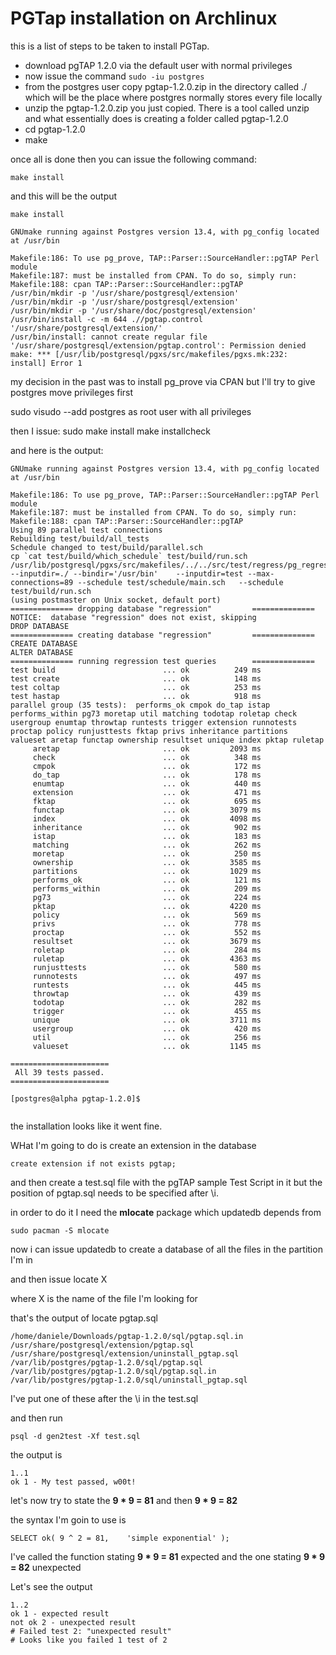 # PGTap installation on Archlinux

this is a list of steps to be taken to install PGTap.

* download pgTAP 1.2.0 via the default user with normal privileges
* now issue the command `sudo -iu postgres`
* from the postgres user copy pgtap-1.2.0.zip in the directory called ./ which will be the place where postgres normally stores every file locally
* unzip the pgtap-1.2.0.zip you just copied. There is a tool called unzip and what essentially does is creating a folder called pgtap-1.2.0  
* cd pgtap-1.2.0
* make

once all is done then you can issue the following command:

```
make install
```

and this will be the output


```
make install

GNUmake running against Postgres version 13.4, with pg_config located at /usr/bin

Makefile:186: To use pg_prove, TAP::Parser::SourceHandler::pgTAP Perl module
Makefile:187: must be installed from CPAN. To do so, simply run:
Makefile:188: cpan TAP::Parser::SourceHandler::pgTAP
/usr/bin/mkdir -p '/usr/share/postgresql/extension'
/usr/bin/mkdir -p '/usr/share/postgresql/extension'
/usr/bin/mkdir -p '/usr/share/doc/postgresql/extension'
/usr/bin/install -c -m 644 .//pgtap.control '/usr/share/postgresql/extension/'
/usr/bin/install: cannot create regular file '/usr/share/postgresql/extension/pgtap.control': Permission denied
make: *** [/usr/lib/postgresql/pgxs/src/makefiles/pgxs.mk:232: install] Error 1

```

my decision in the past was to install pg_prove via CPAN but I'll try to give postgres move privileges first


sudo visudo --add postgres as root user with all privileges


then I issue:
sudo make install
make installcheck

and here is the output:

```
GNUmake running against Postgres version 13.4, with pg_config located at /usr/bin

Makefile:186: To use pg_prove, TAP::Parser::SourceHandler::pgTAP Perl module
Makefile:187: must be installed from CPAN. To do so, simply run:
Makefile:188: cpan TAP::Parser::SourceHandler::pgTAP
Using 89 parallel test connections
Rebuilding test/build/all_tests
Schedule changed to test/build/parallel.sch
cp `cat test/build/which_schedule` test/build/run.sch
/usr/lib/postgresql/pgxs/src/makefiles/../../src/test/regress/pg_regress --inputdir=./ --bindir='/usr/bin'    --inputdir=test --max-connections=89 --schedule test/schedule/main.sch   --schedule test/build/run.sch 
(using postmaster on Unix socket, default port)
============== dropping database "regression"         ==============
NOTICE:  database "regression" does not exist, skipping
DROP DATABASE
============== creating database "regression"         ==============
CREATE DATABASE
ALTER DATABASE
============== running regression test queries        ==============
test build                        ... ok          249 ms
test create                       ... ok          148 ms
test coltap                       ... ok          253 ms
test hastap                       ... ok          918 ms
parallel group (35 tests):  performs_ok cmpok do_tap istap performs_within pg73 moretap util matching todotap roletap check usergroup enumtap throwtap runtests trigger extension runnotests proctap policy runjusttests fktap privs inheritance partitions valueset aretap functap ownership resultset unique index pktap ruletap
     aretap                       ... ok         2093 ms
     check                        ... ok          348 ms
     cmpok                        ... ok          172 ms
     do_tap                       ... ok          178 ms
     enumtap                      ... ok          440 ms
     extension                    ... ok          471 ms
     fktap                        ... ok          695 ms
     functap                      ... ok         3079 ms
     index                        ... ok         4098 ms
     inheritance                  ... ok          902 ms
     istap                        ... ok          183 ms
     matching                     ... ok          262 ms
     moretap                      ... ok          250 ms
     ownership                    ... ok         3585 ms
     partitions                   ... ok         1029 ms
     performs_ok                  ... ok          121 ms
     performs_within              ... ok          209 ms
     pg73                         ... ok          224 ms
     pktap                        ... ok         4220 ms
     policy                       ... ok          569 ms
     privs                        ... ok          778 ms
     proctap                      ... ok          552 ms
     resultset                    ... ok         3679 ms
     roletap                      ... ok          284 ms
     ruletap                      ... ok         4363 ms
     runjusttests                 ... ok          580 ms
     runnotests                   ... ok          497 ms
     runtests                     ... ok          445 ms
     throwtap                     ... ok          439 ms
     todotap                      ... ok          282 ms
     trigger                      ... ok          455 ms
     unique                       ... ok         3711 ms
     usergroup                    ... ok          420 ms
     util                         ... ok          256 ms
     valueset                     ... ok         1145 ms

======================
 All 39 tests passed. 
======================

[postgres@alpha pgtap-1.2.0]$ 


```


the installation looks like it went fine.


WHat I'm going to do is create an extension in the database

```
create extension if not exists pgtap;
```


and then create a test.sql file with the pgTAP sample Test Script in it but the position of pgtap.sql needs to be specified after \i.

in order to do it I need the **mlocate** package which updatedb depends from

```
sudo pacman -S mlocate
```

now i can issue updatedb to create a database of all the files in the partition I'm in

and then issue locate X

where X is the name of the file I'm looking for


that's the output of locate pgtap.sql

```
/home/daniele/Downloads/pgtap-1.2.0/sql/pgtap.sql.in
/usr/share/postgresql/extension/pgtap.sql
/usr/share/postgresql/extension/uninstall_pgtap.sql
/var/lib/postgres/pgtap-1.2.0/sql/pgtap.sql
/var/lib/postgres/pgtap-1.2.0/sql/pgtap.sql.in
/var/lib/postgres/pgtap-1.2.0/sql/uninstall_pgtap.sql

```

I've put one of these after the \i in the test.sql

and then run


```
psql -d gen2test -Xf test.sql
```

the output is 

```
1..1
ok 1 - My test passed, w00t!
```

let's now try to state the **9 * 9 = 81** and then **9 * 9 = 82**

the syntax I'm goin to use is

```
SELECT ok( 9 ^ 2 = 81,    'simple exponential' );
```

I've called the function stating **9 * 9 = 81** expected and the one stating **9 * 9 = 82** unexpected

Let's see the output

```
1..2
ok 1 - expected result
not ok 2 - unexpected result
# Failed test 2: "unexpected result"
# Looks like you failed 1 test of 2

``` 
